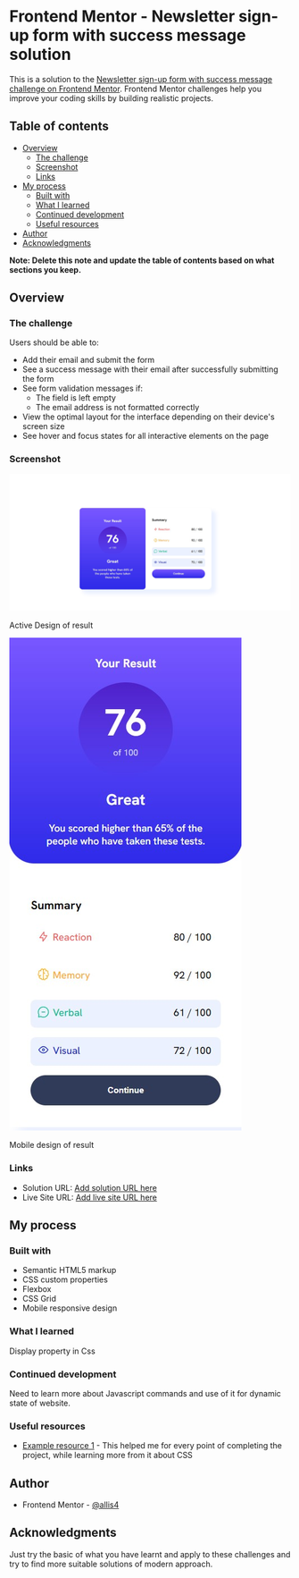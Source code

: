 # Frontend Mentor - Newsletter sign-up form with success message solution

This is a solution to the [Newsletter sign-up form with success message challenge on Frontend Mentor](https://www.frontendmentor.io/challenges/newsletter-signup-form-with-success-message-3FC1AZbNrv). Frontend Mentor challenges help you improve your coding skills by building realistic projects. 

## Table of contents

- [Overview](#overview)
  - [The challenge](#the-challenge)
  - [Screenshot](#screenshot)
  - [Links](#links)
- [My process](#my-process)
  - [Built with](#built-with)
  - [What I learned](#what-i-learned)
  - [Continued development](#continued-development)
  - [Useful resources](#useful-resources)
- [Author](#author)
- [Acknowledgments](#acknowledgments)

**Note: Delete this note and update the table of contents based on what sections you keep.**

## Overview

### The challenge

Users should be able to:

- Add their email and submit the form
- See a success message with their email after successfully submitting the form
- See form validation messages if:
  - The field is left empty
  - The email address is not formatted correctly
- View the optimal layout for the interface depending on their device's screen size
- See hover and focus states for all interactive elements on the page

### Screenshot

![ss1](./ss3.jpg)

Active Design of result

![ss2](./ss4.jpg)

Mobile design of result

### Links

- Solution URL: [Add solution URL here]()
- Live Site URL: [Add live site URL here]()

## My process

### Built with

- Semantic HTML5 markup
- CSS custom properties
- Flexbox
- CSS Grid
- Mobile responsive design


### What I learned

Display property in Css



### Continued development

Need to learn more about Javascript commands and use of it for dynamic state of website.

### Useful resources

- [Example resource 1](https://www.w3schools.com/css/default.asp) - This helped me for every point of completing the project, while learning more from it about CSS


## Author
- Frontend Mentor - [@allis4](https://www.frontendmentor.io/profile/allis4)


## Acknowledgments

Just try the basic of what you have learnt and apply to these challenges and try to find more suitable solutions of modern approach.
